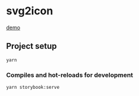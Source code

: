 # svg2icon

[demo](https://storybook-static.coa00.now.sh)

## Project setup
```
yarn
```

### Compiles and hot-reloads for development
```
yarn storybook:serve
```